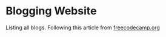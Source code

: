 # Blogging Website

Listing all blogs.
Following this article from [freecodecamp.org](https://www.freecodecamp.org/news/how-to-build-a-developer-portfolio-website/)
